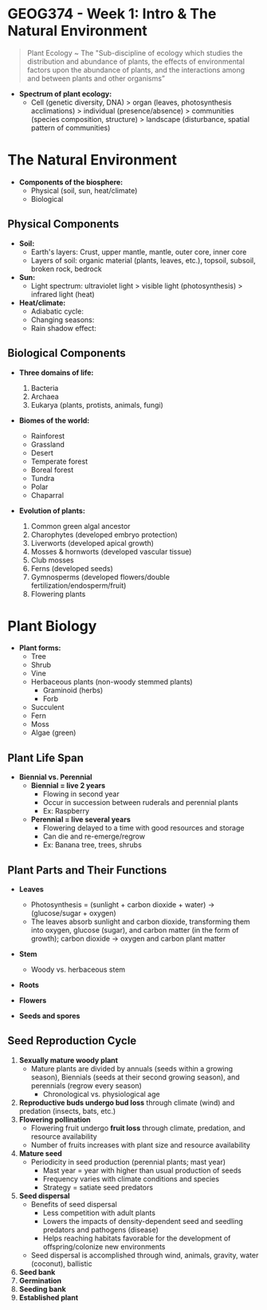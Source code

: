 # GEOG374 - Week 1: Intro & The Natural Environment

> Plant Ecology ~ The "Sub-discipline of ecology which studies the distribution and abundance of plants, the effects of environmental factors upon the abundance of plants, and the interactions among and between plants and other organisms”

- **Spectrum of plant ecology:**
    - Cell (genetic diversity, DNA) > organ (leaves, photosynthesis acclimations) > individual (presence/absence) > communities (species composition, structure) > landscape (disturbance, spatial pattern of communities)

# The Natural Environment
- **Components of the biosphere:**
    - Physical (soil, sun, heat/climate)
    - Biological

## Physical Components
- **Soil:**
    - Earth's layers: Crust, upper mantle, mantle, outer core, inner core
    - Layers of soil: organic material (plants, leaves, etc.), topsoil, subsoil, broken rock, bedrock
- **Sun:**
    - Light spectrum: ultraviolet light > visible light (photosynthesis) > infrared light (heat)
- **Heat/climate:**
    - Adiabatic cycle:
    - Changing seasons:
    - Rain shadow effect:
 
## Biological Components
- **Three domains of life:**
    1. Bacteria
    2. Archaea
    3. Eukarya (plants, protists, animals, fungi)

- **Biomes of the world:**
    - Rainforest
    - Grassland
    - Desert
    - Temperate forest
    - Boreal forest
    - Tundra
    - Polar
    - Chaparral

- **Evolution of plants:**
    1. Common green algal ancestor
    2. Charophytes (developed embryo protection)
    3. Liverworts (developed apical growth)
    4. Mosses & hornworts (developed vascular tissue)
    5. Club mosses
    6. Ferns (developed seeds)
    7. Gymnosperms (developed flowers/double fertilization/endosperm/fruit)
    8. Flowering plants

# Plant Biology
- **Plant forms:**
    - Tree
    - Shrub
    - Vine
    - Herbaceous plants (non-woody stemmed plants)
        - Graminoid (herbs)
        - Forb
    - Succulent
    - Fern
    - Moss
    - Algae (green)

## Plant Life Span
- **Biennial vs. Perennial**
    - **Biennial = live 2 years**
        - Flowing in second year
        - Occur in succession between ruderals and perennial plants
        - Ex: Raspberry
    - **Perennial = live several years**
        - Flowering delayed to a time with good resources and storage
        - Can die and re-emerge/regrow
        - Ex: Banana tree, trees, shrubs

## Plant Parts and Their Functions
- **Leaves**
    - Photosynthesis = (sunlight + carbon dioxide + water) -> (glucose/sugar + oxygen)
    - The leaves absorb sunlight and carbon dioxide, transforming them into oxygen, glucose (sugar), and carbon matter (in the form of growth); carbon dioxide -> oxygen and carbon plant matter

- **Stem**
    - Woody vs. herbaceous stem

- **Roots**

- **Flowers**

- **Seeds and spores**

## Seed Reproduction Cycle
1. **Sexually mature woody plant**
    - Mature plants are divided by annuals (seeds within a growing season), Biennials (seeds at their second growing season), and perennials (regrow every season)
        - Chronological vs. physiological age
2. **Reproductive buds undergo bud loss** through climate (wind) and predation (insects, bats, etc.)
3. **Flowering pollination**
    - Flowering fruit undergo **fruit loss** through climate, predation, and resource availability
    - Number of fruits increases with plant size and resource availability
4. **Mature seed**
    - Periodicity in seed production (perennial plants; mast year)
        - Mast year = year with higher than usual production of seeds
        - Frequency varies with climate conditions and species
        - Strategy = satiate seed predators
5. **Seed dispersal**
    - Benefits of seed dispersal
        - Less competition with adult plants
        - Lowers the impacts of density-dependent seed and seedling predators and pathogens (disease)
        - Helps reaching habitats favorable for the development of offspring/colonize new environments
    - Seed dispersal is accomplished through wind, animals, gravity, water (coconut), ballistic 
6. **Seed bank**
7. **Germination**
8. **Seeding bank**
9. **Established plant**